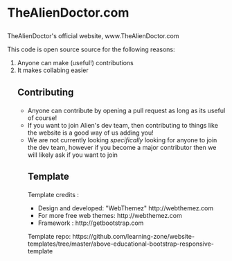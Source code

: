 <h1><p>TheAlienDoctor.com</p></h1>
<p>TheAlienDoctor's official website, www.TheAlienDoctor.com</p>
<p>This code is open source source for the following reasons:</P>
<ol>
<li>Anyone can make (useful!) contributions</li>
<li>It makes collabing easier</li>
<h2><p>Contributing<p></h2>
<ul>
<li>Anyone can contribute by opening a pull request as long as its useful of course!</li>
<li>If you want to join Alien's dev team, then contributing to things like the website is a good way of us adding you!</li>
<li>We are not currently looking <i>specifically</i> looking for anyone to join the dev team, however if you become a major contributor then we will likely ask if you want to join</li>
<h2><p>Template</p></h2>
Template credits :
<ul>
<li>Design and developed: "WebThemez"  http://webthemez.com</li>
<li>For more free web themes: http://webthemez.com</li>
<li>Framework : http://getbootstrap.com</li>
</ul>
<p>Template repo: https://github.com/learning-zone/website-templates/tree/master/above-educational-bootstrap-responsive-template</P>
